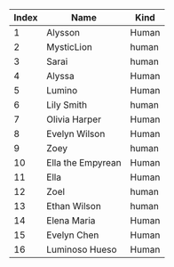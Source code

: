 | Index | Name     | Kind       |
|------|----------|------------|
| 1   | Alysson      | Human       |
| 2   | MysticLion      | human       |
| 3   | Sarai      | human       |
| 4   | Alyssa      | Human       |
| 5   | Lumino      | Human       |
| 6   | Lily Smith      | human       |
| 7   | Olivia Harper      | Human       |
| 8   | Evelyn Wilson      | Human       |
| 9   | Zoey      | human       |
| 10   | Ella the Empyrean      | Human       |
| 11   | Ella      | Human       |
| 12   | Zoel      | human       |
| 13   | Ethan Wilson      | human       |
| 14   | Elena Maria      | Human       |
| 15   | Evelyn Chen      | Human       |
| 16   | Luminoso Hueso      | Human       |
